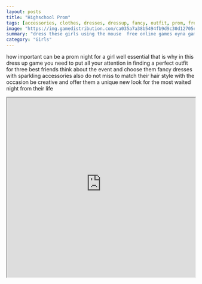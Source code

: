 ```yaml
---
layout: posts
title: "Highschool Prom"
tags: [accessories, clothes, dresses, dressup, fancy, outfit, prom, free, online, games, oyna, game, free, games, play, play, games]
image: "https://img.gamedistribution.com/ca035a7a38b5494fb9d9c30d12705e2e.jpg"
summary: "dress these girls using the mouse  free online games oyna game free games play play games"
category: "Girls"
---
```


how important can be a prom night for a girl well essential that is why in this dress up game you need to put all your attention in finding a perfect outfit for three best friends think about the event and choose them fancy dresses with sparkling accessories also do not miss to match their hair style with the occasion be creative and offer them a unique new look for the most waited night from their life

<iframe width="100%" height="480px;" src="https://html5.gamedistribution.com/ca035a7a38b5494fb9d9c30d12705e2e/"></iframe>